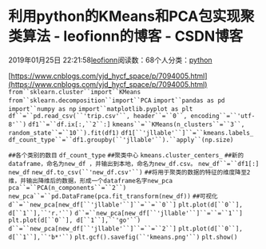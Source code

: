 
# 利用python的KMeans和PCA包实现聚类算法 - leofionn的博客 - CSDN博客


2019年01月25日 22:21:58[leofionn](https://me.csdn.net/qq_36142114)阅读数：68个人分类：[python																](https://blog.csdn.net/qq_36142114/article/category/7385154)



[https://www.cnblogs.com/yjd_hycf_space/p/7094005.html](https://www.cnblogs.com/yjd_hycf_space/p/7094005.html)
`from``sklearn.cluster``import``KMeans`
`from``sklearn.decomposition``import``PCA`
`import``pandas as pd`
`import``numpy as np`
`import``matplotlib.pyplot as plt`
`df``=``pd.read_csv(``'trip.csv'``, header``=``0``, encoding``=``'utf-8'``)`
`df1``=``df.ix[:,``2``:]`
`kmeans``=``KMeans(n_clusters``=``3``, random_state``=``10``).fit(df1)`
`df1[``'jllable'``]``=``kmeans.labels_`
`df_count_type``=``df1.groupby(``'jllable'``).``apply``(np.size)`

`##各个类别的数目`
`df_count_type`
`##聚类中心`
`kmeans.cluster_centers_`
`##新的dataframe，命名为new_df ，并输出到本地，命名为new_df.csv。`
`new_df``=``df1[:]`
`new_df`
`new_df.to_csv(``'new_df.csv'``)`
`##将用于聚类的数据的特征的维度降至2维，并输出降维后的数据，形成一个dataframe名字new_pca`
`pca``=``PCA(n_components``=``2``)`
`new_pca``=``pd.DataFrame(pca.fit_transform(new_df))`
`##可视化`
`d``=``new_pca[new_df[``'jllable'``]``=``=``0``]`
`plt.plot(d[``0``], d[``1``],``'r.'``)`
`d``=``new_pca[new_df[``'jllable'``]``=``=``1``]`
`plt.plot(d[``0``], d[``1``],``'go'``)`
`d``=``new_pca[new_df[``'jllable'``]``=``=``2``]`
`plt.plot(d[``0``], d[``1``],``'b*'``)`
`plt.gcf().savefig(``'kmeans.png'``)`
`plt.show()`

